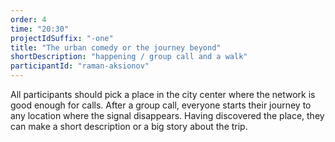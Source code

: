 ```yaml
---
order: 4
time: "20:30"
projectIdSuffix: "-one"
title: "The urban comedy or the journey beyond"
shortDescription: "happening / group call and a walk"
participantId: "raman-aksionov"
---
```


All participants should pick a place in the city center where the network is good enough for calls. After a group call, everyone starts their journey to any location where the signal disappears. Having discovered the place, they can make a short description or a big story about the trip.
